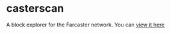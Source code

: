 # casterscan

A block explorer for the Farcaster network. You can [view it here](https://casterscan.com)